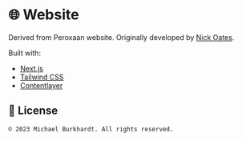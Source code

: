 # 🌐 Website

Derived from Peroxaan website. Originally developed by [Nick Oates](https://nickoates.com).

Built with:

-   [Next.js](https://nextjs.org)
-   [Tailwind CSS](https://tailwindcss.com)
-   [Contentlayer](https://contentlayer.dev)

## 📜 License

    © 2023 Michael Burkhardt. All rights reserved.
